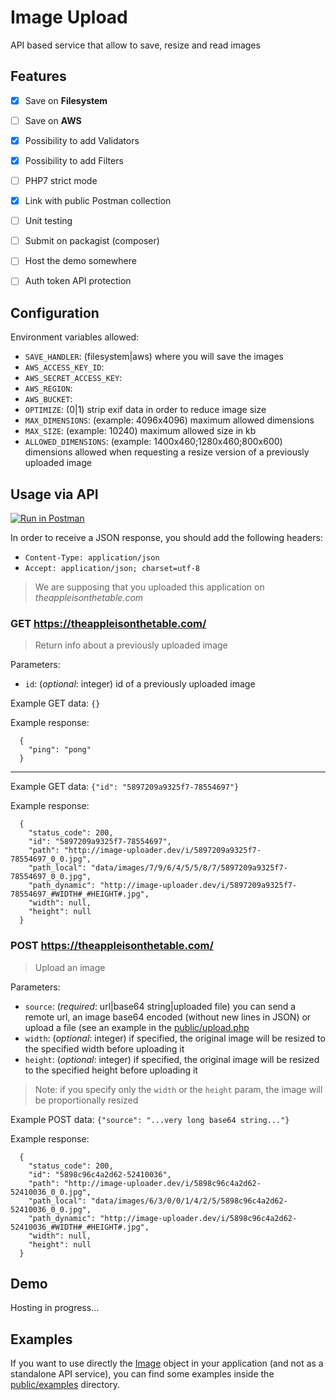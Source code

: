 # Image Upload

API based service that allow to save, resize and read images


## Features

- [x] Save on **Filesystem**
- [ ] Save on **AWS**
- [x] Possibility to add Validators
- [x] Possibility to add Filters
- [ ] PHP7 strict mode
- [x] Link with public Postman collection
- [ ] Unit testing
- [ ] Submit on packagist (composer)
- [ ] Host the demo somewhere
- [ ] Auth token API protection


## Configuration

Environment variables allowed:
- `SAVE_HANDLER`: (filesystem|aws) where you will save the images
- `AWS_ACCESS_KEY_ID`:
- `AWS_SECRET_ACCESS_KEY`:
- `AWS_REGION`:
- `AWS_BUCKET`:
- `OPTIMIZE`: (0|1) strip exif data in order to reduce image size
- `MAX_DIMENSIONS`: (example: 4096x4096) maximum allowed dimensions
- `MAX_SIZE`: (example: 10240) maximum allowed size in kb
- `ALLOWED_DIMENSIONS`: (example: 1400x460;1280x460;800x600) dimensions allowed when requesting a resize version of a previously uploaded image


## Usage via API

[![Run in Postman](https://run.pstmn.io/button.svg)](https://app.getpostman.com/run-collection/0c7cee4b3b9d99cfbd2f)

In order to receive a JSON response, you should add the following headers:
- `Content-Type: application/json`
- `Accept: application/json; charset=utf-8`

> We are supposing that you uploaded this application on *theappleisonthetable.com*

### GET https://theappleisonthetable.com/

> Return info about a previously uploaded image

Parameters:
- `id`: (*optional*: integer) id of a previously uploaded image

Example GET data: `{}`

Example response:
```
  {
    "ping": "pong"
  }
```

---

Example GET data: `{"id": "5897209a9325f7-78554697"}`

Example response:
```
  {
    "status_code": 200,
    "id": "5897209a9325f7-78554697",
    "path": "http://image-uploader.dev/i/5897209a9325f7-78554697_0_0.jpg",
    "path_local": "data/images/7/9/6/4/5/5/8/7/5897209a9325f7-78554697_0_0.jpg",
    "path_dynamic": "http://image-uploader.dev/i/5897209a9325f7-78554697_#WIDTH#_#HEIGHT#.jpg",
    "width": null,
    "height": null
  }
```

### POST https://theappleisonthetable.com/

> Upload an image

Parameters:
- `source`: (*required*: url|base64 string|uploaded file) you can send a remote url, an image base64 encoded (without new lines in JSON) or upload a file (see an example in the [public/upload.php](../tree/master/public/upload.php)
- `width`: (*optional*: integer) if specified, the original image will be resized to the specified width before uploading it
- `height`: (*optional*: integer) if specified, the original image will be resized to the specified height before uploading it

> Note: if you specify only the `width` or the `height` param, the image will be proportionally resized

Example POST data: `{"source": "...very long base64 string..."}`

Example response:
```
  {
    "status_code": 200,
    "id": "5898c96c4a2d62-52410036",
    "path": "http://image-uploader.dev/i/5898c96c4a2d62-52410036_0_0.jpg",
    "path_local": "data/images/6/3/0/0/1/4/2/5/5898c96c4a2d62-52410036_0_0.jpg",
    "path_dynamic": "http://image-uploader.dev/i/5898c96c4a2d62-52410036_#WIDTH#_#HEIGHT#.jpg",
    "width": null,
    "height": null
  }
```


## Demo

Hosting in progress...


## Examples

If you want to use directly the [Image](../tree/master/src/ImageUploader/Entity/Image.php) object in your application
(and not as a standalone API service), you can find some examples inside the
[public/examples](../tree/master/public/examples) directory.